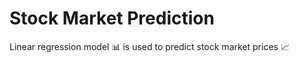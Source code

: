 # Stock Market Prediction
Linear regression model :bar_chart: is used to predict stock market prices :chart_with_upwards_trend: